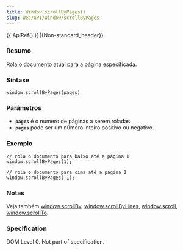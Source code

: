 ```yaml
---
title: Window.scrollByPages()
slug: Web/API/Window/scrollByPages
---
```

{{ ApiRef() }}{{Non-standard_header}}

### Resumo

Rola o documento atual para a página especificada.

### Sintaxe

```
window.scrollByPages(pages)
```

### Parâmetros

- **`pages`** é o número de páginas a serem roladas.
- **`pages`** pode ser um número inteiro positivo ou negativo.

### Exemplo

```
// rola o documento para baixo até a página 1
window.scrollByPages(1);

// rola o documento para cima até a página 1
window.scrollByPages(-1);
```

### Notas

Veja também [window.scrollBy](/en/DOM/window.scrollBy), [window.scrollByLines](/en/DOM/window.scrollByLines), [window.scroll](/en/DOM/window.scroll), [window.scrollTo](/en/DOM/window.scrollTo).

### Specification

DOM Level 0. Not part of specification.
